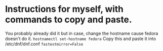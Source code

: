 # Instructions for myself, with commands to copy and paste.

You probably already did it but in case, change the hostname cause fedora doesn't do it.
``hostnamectl set-hostname fedora``
Copy this and paste it into /etc/dnf/dnf.conf
``fastestmirror=False``
